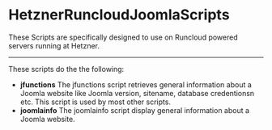 # HetznerRuncloudJoomlaScripts
These Scripts are specifically designed to use on Runcloud powered servers running at Hetzner.

---

These scripts do the the following:

* **jfunctions** The jfunctions script retrieves general information about a Joomla website like Joomla version, sitename, database credentionsn etc. This script is used by most other scripts.
* **joomlainfo** The joomlainfo script display general information about a Joomla website.
